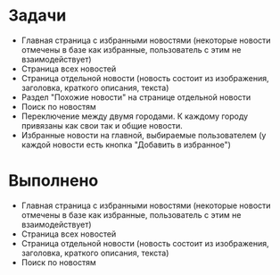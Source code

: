 # Задачи
- Главная страница с избранными новостями (некоторые новости отмечены в базе как избранные, пользователь с этим не взаимодействует)
- Страница всех новостей
- Страница отдельной новости (новость состоит из изображения, заголовка, краткого описания, текста)
- Раздел "Похожие новости" на странице отдельной новости
- Поиск по новостям
- Переключение между двумя городами. К каждому городу привязаны как свои так и общие новости.
- Избранные новости на главной, выбираемые пользователем (у каждой новости есть кнопка "Добавить в избранное")
# Выполнено
- Главная страница с избранными новостями (некоторые новости отмечены в базе как избранные, пользователь с этим не взаимодействует)
- Страница всех новостей
- Страница отдельной новости (новость состоит из изображения, заголовка, краткого описания, текста)
- Поиск по новостям
